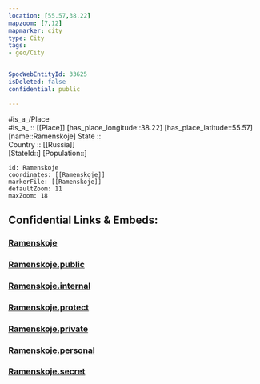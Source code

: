 ```yaml
---
location: [55.57,38.22] 
mapzoom: [7,12] 
mapmarker: city 
type: City
tags:
- geo/City


SpocWebEntityId: 33625
isDeleted: false
confidential: public

---
```

#is_a_/Place  
#is_a_ :: [[Place]] 
[has_place_longitude::38.22] 
[has_place_latitude::55.57] 
[name::Ramenskoje] 
State ::  
Country :: [[Russia]]  
[StateId::] 
[Population::] 



```leaflet
id: Ramenskoje
coordinates: [[Ramenskoje]] 
markerFile: [[Ramenskoje]] 
defaultZoom: 11 
maxZoom: 18
```


## Confidential Links & Embeds: 

### [Ramenskoje](/_Standards/Earth/Continent/Europe/Europe~East/Russia/Russia~Central/Moscow_Oblast/City/Ramenskoje.md) 

### [Ramenskoje.public](/_public/Earth/Continent/Europe/Europe~East/Russia/Russia~Central/Moscow_Oblast/City/Ramenskoje.public.md) 

### [Ramenskoje.internal](/_internal/Earth/Continent/Europe/Europe~East/Russia/Russia~Central/Moscow_Oblast/City/Ramenskoje.internal.md) 

### [Ramenskoje.protect](/_protect/Earth/Continent/Europe/Europe~East/Russia/Russia~Central/Moscow_Oblast/City/Ramenskoje.protect.md) 

### [Ramenskoje.private](/_private/Earth/Continent/Europe/Europe~East/Russia/Russia~Central/Moscow_Oblast/City/Ramenskoje.private.md) 

### [Ramenskoje.personal](/_personal/Earth/Continent/Europe/Europe~East/Russia/Russia~Central/Moscow_Oblast/City/Ramenskoje.personal.md) 

### [Ramenskoje.secret](/_secret/Earth/Continent/Europe/Europe~East/Russia/Russia~Central/Moscow_Oblast/City/Ramenskoje.secret.md)

